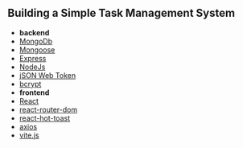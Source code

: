 ##  Building a Simple Task Management System



- **backend**
- [MongoDb](https://www.mongodb.com/)
- [Mongoose](https://mongoosejs.com/)
- [Express](https://expressjs.com/)
- [NodeJs](https://nodejs.org/)
- [jSON Web Token](https://jwt.io/)
- [bcrypt](https://www.npmjs.com/package/bcrypt)
- **frontend**
- [React](https://reactjs.org/)
- [react-router-dom](https://reacttraining.com/react-router/web/guides/quick-start)
- [react-hot-toast](https://react-hot-toast.com)
- [axios](https://www.npmjs.com/package/axios)
- [vite.js](https://vite.net/)

